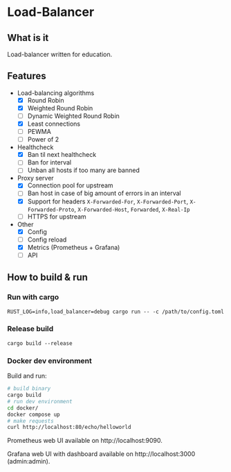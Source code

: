 # Load-Balancer

## What is it

Load-balancer written for education.

## Features

- Load-balancing algorithms
    - [x] Round Robin
    - [x] Weighted Round Robin
    - [ ] Dynamic Weighted Round Robin
    - [x] Least connections
    - [ ] PEWMA
    - [ ] Power of 2
- Healthcheck
    - [x] Ban til next healthcheck
    - [ ] Ban for interval
    - [ ] Unban all hosts if too many are banned
- Proxy server
    - [x] Connection pool for upstream
    - [ ] Ban host in case of big amount of errors in an interval
    - [x] Support for headers `X-Forwarded-For`, `X-Forwarded-Port`, `X-Forwarded-Proto`, `X-Forwarded-Host`, `Forwarded`, `X-Real-Ip`
    - [ ] HTTPS for upstream
- Other
    - [x] Config
    - [ ] Config reload
    - [x] Metrics (Prometheus + Grafana)
    - [ ] API

## How to build & run

### Run with cargo

`RUST_LOG=info,load_balancer=debug cargo run -- -c /path/to/config.toml`

### Release build

`cargo build --release`

### Docker dev environment

Build and run:
```bash
# build binary
cargo build
# run dev environment
cd docker/
docker compose up
# make requests
curl http://localhost:80/echo/helloworld
```

Prometheus web UI available on http://localhost:9090.

Grafana web UI with dashboard available on http://localhost:3000 (admin:admin).
